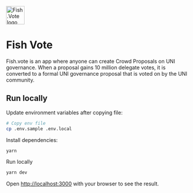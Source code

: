 <img src="https://www.fish.vote/vectors/logo-mobile.svg" alt="Fish.Vote logo" width="50" />

# Fish Vote

Fish.vote is an app where anyone can create Crowd Proposals on UNI governance. When a proposal gains 10 million delegate votes, it is converted to a formal UNI governance proposal that is voted on by the UNI community.

## Run locally

Update environment variables after copying file:

```bash
# Copy env file
cp .env.sample .env.local
```

Install dependencies:

```bash
yarn
```

Run locally

```bash
yarn dev
```

Open [http://localhost:3000](http://localhost:3000) with your browser to see the result.
